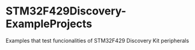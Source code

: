 # STM32F429Discovery-ExampleProjects
Examples that test funcionalities of STM32F429 Discovery Kit peripherals
